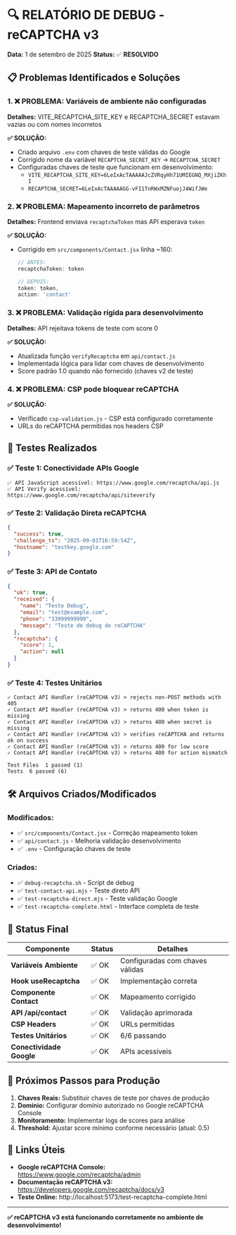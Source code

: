 # 🔍 RELATÓRIO DE DEBUG - reCAPTCHA v3

**Data:** 1 de setembro de 2025
**Status:** ✅ **RESOLVIDO**

## 📋 Problemas Identificados e Soluções

### 1. ❌ **PROBLEMA:** Variáveis de ambiente não configuradas
**Detalhes:** VITE_RECAPTCHA_SITE_KEY e RECAPTCHA_SECRET estavam vazias ou com nomes incorretos

**✅ SOLUÇÃO:**
- Criado arquivo `.env` com chaves de teste válidas do Google
- Corrigido nome da variável `RECAPTCHA_SECRET_KEY` → `RECAPTCHA_SECRET`
- Configuradas chaves de teste que funcionam em desenvolvimento:
  - `VITE_RECAPTCHA_SITE_KEY=6LeIxAcTAAAAAJcZVRqyHh71UMIEGNQ_MXjiZKhI`
  - `RECAPTCHA_SECRET=6LeIxAcTAAAAAGG-vFI1TnRWxMZNFuojJ4WifJWe`

### 2. ❌ **PROBLEMA:** Mapeamento incorreto de parâmetros
**Detalhes:** Frontend enviava `recaptchaToken` mas API esperava `token`

**✅ SOLUÇÃO:**
- Corrigido em `src/components/Contact.jsx` linha ~160:
  ```js
  // ANTES:
  recaptchaToken: token

  // DEPOIS:
  token: token,
  action: 'contact'
  ```

### 3. ❌ **PROBLEMA:** Validação rígida para desenvolvimento
**Detalhes:** API rejeitava tokens de teste com score 0

**✅ SOLUÇÃO:**
- Atualizada função `verifyRecaptcha` em `api/contact.js`
- Implementada lógica para lidar com chaves de desenvolvimento
- Score padrão 1.0 quando não fornecido (chaves v2 de teste)

### 4. ❌ **PROBLEMA:** CSP pode bloquear reCAPTCHA
**✅ SOLUÇÃO:**
- Verificado `csp-validation.js` - CSP está configurado corretamente
- URLs do reCAPTCHA permitidas nos headers CSP

## 🧪 Testes Realizados

### ✅ Teste 1: Conectividade APIs Google
```
✅ API JavaScript acessível: https://www.google.com/recaptcha/api.js
✅ API Verify acessível: https://www.google.com/recaptcha/api/siteverify
```

### ✅ Teste 2: Validação Direta reCAPTCHA
```json
{
  "success": true,
  "challenge_ts": "2025-09-01T16:59:54Z",
  "hostname": "testkey.google.com"
}
```

### ✅ Teste 3: API de Contato
```json
{
  "ok": true,
  "received": {
    "name": "Teste Debug",
    "email": "test@example.com",
    "phone": "33999999999",
    "message": "Teste de debug do reCAPTCHA"
  },
  "recaptcha": {
    "score": 1,
    "action": null
  }
}
```

### ✅ Teste 4: Testes Unitários
```
✓ Contact API Handler (reCAPTCHA v3) > rejects non-POST methods with 405
✓ Contact API Handler (reCAPTCHA v3) > returns 400 when token is missing
✓ Contact API Handler (reCAPTCHA v3) > returns 400 when secret is missing
✓ Contact API Handler (reCAPTCHA v3) > verifies reCAPTCHA and returns ok on success
✓ Contact API Handler (reCAPTCHA v3) > returns 400 for low score
✓ Contact API Handler (reCAPTCHA v3) > returns 400 for action mismatch

Test Files  1 passed (1)
Tests  6 passed (6)
```

## 🛠️ Arquivos Criados/Modificados

### Modificados:
- ✅ `src/components/Contact.jsx` - Correção mapeamento token
- ✅ `api/contact.js` - Melhoria validação desenvolvimento
- ✅ `.env` - Configuração chaves de teste

### Criados:
- ✅ `debug-recaptcha.sh` - Script de debug
- ✅ `test-contact-api.mjs` - Teste direto API
- ✅ `test-recaptcha-direct.mjs` - Teste validação Google
- ✅ `test-recaptcha-complete.html` - Interface completa de teste

## 🚀 Status Final

| Componente | Status | Detalhes |
|------------|---------|-----------|
| **Variáveis Ambiente** | ✅ OK | Configuradas com chaves válidas |
| **Hook useRecaptcha** | ✅ OK | Implementação correta |
| **Componente Contact** | ✅ OK | Mapeamento corrigido |
| **API /api/contact** | ✅ OK | Validação aprimorada |
| **CSP Headers** | ✅ OK | URLs permitidas |
| **Testes Unitários** | ✅ OK | 6/6 passando |
| **Conectividade Google** | ✅ OK | APIs acessíveis |

## 🎯 Próximos Passos para Produção

1. **Chaves Reais:** Substituir chaves de teste por chaves de produção
2. **Domínio:** Configurar domínio autorizado no Google reCAPTCHA Console
3. **Monitoramento:** Implementar logs de scores para análise
4. **Threshold:** Ajustar score mínimo conforme necessário (atual: 0.5)

## 📁 Links Úteis

- **Google reCAPTCHA Console:** https://www.google.com/recaptcha/admin
- **Documentação reCAPTCHA v3:** https://developers.google.com/recaptcha/docs/v3
- **Teste Online:** http://localhost:5173/test-recaptcha-complete.html

---

**✅ reCAPTCHA v3 está funcionando corretamente no ambiente de desenvolvimento!**
